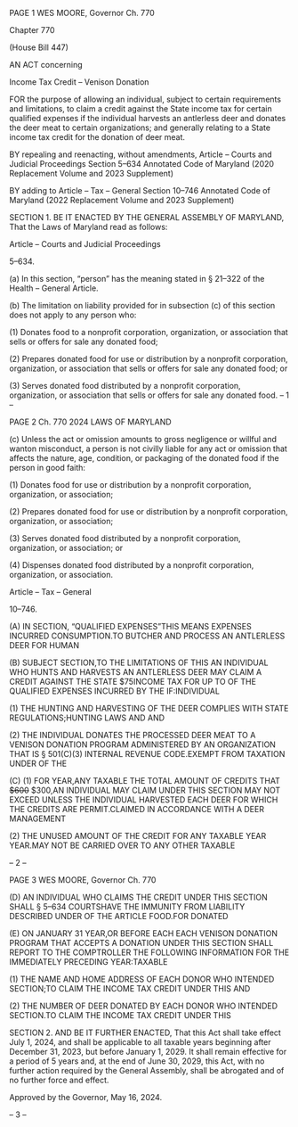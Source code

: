 PAGE 1
WES MOORE, Governor Ch. 770

Chapter 770

(House Bill 447)

AN ACT concerning

Income Tax Credit – Venison Donation

FOR the purpose of allowing an individual, subject to certain requirements and limitations,
to claim a credit against the State income tax for certain qualified expenses if the
individual harvests an antlerless deer and donates the deer meat to certain
organizations; and generally relating to a State income tax credit for the donation of
deer meat.

BY repealing and reenacting, without amendments,
Article – Courts and Judicial Proceedings
Section 5–634
Annotated Code of Maryland
(2020 Replacement Volume and 2023 Supplement)

BY adding to
Article – Tax – General
Section 10–746
Annotated Code of Maryland
(2022 Replacement Volume and 2023 Supplement)

SECTION 1. BE IT ENACTED BY THE GENERAL ASSEMBLY OF MARYLAND,
That the Laws of Maryland read as follows:

Article – Courts and Judicial Proceedings

5–634.

(a) In this section, “person” has the meaning stated in § 21–322 of the Health –
General Article.

(b) The limitation on liability provided for in subsection (c) of this section does not
apply to any person who:

(1) Donates food to a nonprofit corporation, organization, or association
that sells or offers for sale any donated food;

(2) Prepares donated food for use or distribution by a nonprofit corporation,
organization, or association that sells or offers for sale any donated food; or

(3) Serves donated food distributed by a nonprofit corporation,
organization, or association that sells or offers for sale any donated food.
– 1 –

PAGE 2
Ch. 770 2024 LAWS OF MARYLAND

(c) Unless the act or omission amounts to gross negligence or willful and wanton
misconduct, a person is not civilly liable for any act or omission that affects the nature, age,
condition, or packaging of the donated food if the person in good faith:

(1) Donates food for use or distribution by a nonprofit corporation,
organization, or association;

(2) Prepares donated food for use or distribution by a nonprofit corporation,
organization, or association;

(3) Serves donated food distributed by a nonprofit corporation,
organization, or association; or

(4) Dispenses donated food distributed by a nonprofit corporation,
organization, or association.

Article – Tax – General

10–746.

(A) IN SECTION, “QUALIFIED EXPENSES”THIS MEANS EXPENSES INCURRED
CONSUMPTION.TO BUTCHER AND PROCESS AN ANTLERLESS DEER FOR HUMAN

(B) SUBJECT SECTION,TO THE LIMITATIONS OF THIS AN INDIVIDUAL WHO
HUNTS AND HARVESTS AN ANTLERLESS DEER MAY CLAIM A CREDIT AGAINST THE
STATE $75INCOME TAX FOR UP TO OF THE QUALIFIED EXPENSES INCURRED BY THE
IF:INDIVIDUAL

(1) THE HUNTING AND HARVESTING OF THE DEER COMPLIES WITH
STATE REGULATIONS;HUNTING LAWS AND AND

(2) THE INDIVIDUAL DONATES THE PROCESSED DEER MEAT TO A
VENISON DONATION PROGRAM ADMINISTERED BY AN ORGANIZATION THAT IS
§ 501(C)(3) INTERNAL REVENUE CODE.EXEMPT FROM TAXATION UNDER OF THE

(C) (1) FOR YEAR,ANY TAXABLE THE TOTAL AMOUNT OF CREDITS THAT
~~$600~~ $300,AN INDIVIDUAL MAY CLAIM UNDER THIS SECTION MAY NOT EXCEED
UNLESS THE INDIVIDUAL HARVESTED EACH DEER FOR WHICH THE CREDITS ARE
PERMIT.CLAIMED IN ACCORDANCE WITH A DEER MANAGEMENT

(2) THE UNUSED AMOUNT OF THE CREDIT FOR ANY TAXABLE YEAR
YEAR.MAY NOT BE CARRIED OVER TO ANY OTHER TAXABLE

– 2 –

PAGE 3
WES MOORE, Governor Ch. 770

(D) AN INDIVIDUAL WHO CLAIMS THE CREDIT UNDER THIS SECTION SHALL
§ 5–634 COURTSHAVE THE IMMUNITY FROM LIABILITY DESCRIBED UNDER OF THE
ARTICLE FOOD.FOR DONATED

(E) ON JANUARY 31 YEAR,OR BEFORE EACH EACH VENISON DONATION
PROGRAM THAT ACCEPTS A DONATION UNDER THIS SECTION SHALL REPORT TO THE
COMPTROLLER THE FOLLOWING INFORMATION FOR THE IMMEDIATELY PRECEDING
YEAR:TAXABLE

(1) THE NAME AND HOME ADDRESS OF EACH DONOR WHO INTENDED
SECTION;TO CLAIM THE INCOME TAX CREDIT UNDER THIS AND

(2) THE NUMBER OF DEER DONATED BY EACH DONOR WHO INTENDED
SECTION.TO CLAIM THE INCOME TAX CREDIT UNDER THIS

SECTION 2. AND BE IT FURTHER ENACTED, That this Act shall take effect July
1, 2024, and shall be applicable to all taxable years beginning after December 31, 2023, but
before January 1, 2029. It shall remain effective for a period of 5 years and, at the end of
June 30, 2029, this Act, with no further action required by the General Assembly, shall be
abrogated and of no further force and effect.

Approved by the Governor, May 16, 2024.

– 3 –